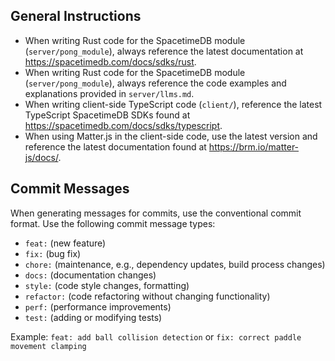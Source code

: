 <!-- Use this file to provide workspace-specific custom instructions to Copilot. For more details, visit https://code.visualstudio.com/docs/copilot/copilot-customization#_use-a-githubcopilotinstructionsmd-file -->

## General Instructions

- When writing Rust code for the SpacetimeDB module (`server/pong_module`), always reference the latest documentation at https://spacetimedb.com/docs/sdks/rust.
- When writing Rust code for the SpacetimeDB module (`server/pong_module`), always reference the code examples and explanations provided in `server/llms.md`.
- When writing client-side TypeScript code (`client/`), reference the latest TypeScript SpacetimeDB SDKs found at https://spacetimedb.com/docs/sdks/typescript.
- When using Matter.js in the client-side code, use the latest version and reference the latest documentation found at https://brm.io/matter-js/docs/.

## Commit Messages

When generating messages for commits, use the conventional commit format. Use the following commit message types:

- `feat:` (new feature)
- `fix:` (bug fix)
- `chore:` (maintenance, e.g., dependency updates, build process changes)
- `docs:` (documentation changes)
- `style:` (code style changes, formatting)
- `refactor:` (code refactoring without changing functionality)
- `perf:` (performance improvements)
- `test:` (adding or modifying tests)

Example: `feat: add ball collision detection` or `fix: correct paddle movement clamping`